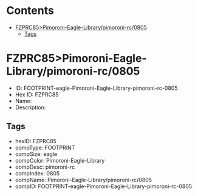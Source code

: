 



Contents
========

* [FZPRC85>Pimoroni-Eagle-Library/pimoroni-rc/0805](#fzprc85pimoroni-eagle-librarypimoroni-rc0805)
	* [Tags](#tags)

# FZPRC85>Pimoroni-Eagle-Library/pimoroni-rc/0805

- ID: FOOTPRINT-eagle-Pimoroni-Eagle-Library-pimoroni-rc-0805
- Hex ID: FZPRC85
- Name: 
- Description: 

## Tags

- hexID: FZPRC85
- oompType: FOOTPRINT
- oompSize: eagle
- oompColor: Pimoroni-Eagle-Library
- oompDesc: pimoroni-rc
- oompIndex: 0805
- oompName: Pimoroni-Eagle-Library/pimoroni-rc/0805
- oompID: FOOTPRINT-eagle-Pimoroni-Eagle-Library-pimoroni-rc-0805
